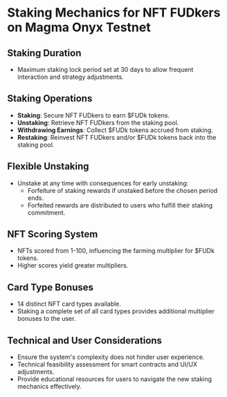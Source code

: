 # Staking Mechanics for NFT FUDkers on Magma Onyx Testnet

## Staking Duration
- Maximum staking lock period set at 30 days to allow frequent interaction and strategy adjustments.

## Staking Operations
- **Staking**: Secure NFT FUDkers to earn $FUDk tokens.
- **Unstaking**: Retrieve NFT FUDkers from the staking pool.
- **Withdrawing Earnings**: Collect $FUDk tokens accrued from staking.
- **Restaking**: Reinvest NFT FUDkers and/or $FUDk tokens back into the staking pool.

## Flexible Unstaking
- Unstake at any time with consequences for early unstaking:
  - Forfeiture of staking rewards if unstaked before the chosen period ends.
  - Forfeited rewards are distributed to users who fulfill their staking commitment.

## NFT Scoring System
- NFTs scored from 1-100, influencing the farming multiplier for $FUDk tokens.
- Higher scores yield greater multipliers.

## Card Type Bonuses
- 14 distinct NFT card types available.
- Staking a complete set of all card types provides additional multiplier bonuses to the user.

## Technical and User Considerations
- Ensure the system's complexity does not hinder user experience.
- Technical feasibility assessment for smart contracts and UI/UX adjustments.
- Provide educational resources for users to navigate the new staking mechanics effectively.
